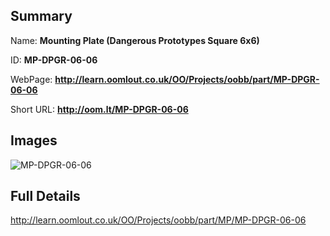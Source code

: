 

## Summary
 
Name: __Mounting Plate (Dangerous Prototypes Square 6x6)__

ID: __MP-DPGR-06-06__

WebPage: __http://learn.oomlout.co.uk/OO/Projects/oobb/part/MP-DPGR-06-06__

Short URL: __http://oom.lt/MP-DPGR-06-06__


## Images
![MP-DPGR-06-06](http://oomlout.com/oomlout-OOBB/part/MP/MP-DPGR-06-06/OOBB-MP-DPGR-06-06_420.png)




## Full Details

 http://learn.oomlout.co.uk/OO/Projects/oobb/part/MP/MP-DPGR-06-06

